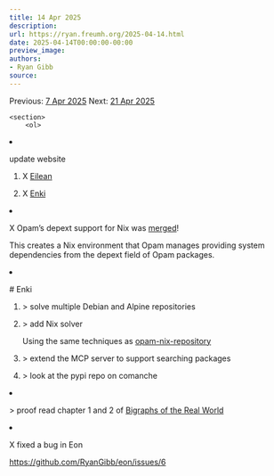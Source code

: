 ```yaml
---
title: 14 Apr 2025
description:
url: https://ryan.freumh.org/2025-04-14.html
date: 2025-04-14T00:00:00-00:00
preview_image:
authors:
- Ryan Gibb
source:
---
```


<article>
    <div class="container">
        <span>  Previous: <a href="https://ryan.freumh.org/2025-04-07.html"> 7 Apr 2025</a>  </span>
        <span>  Next: <a href="https://ryan.freumh.org/2025-04-21.html">21 Apr 2025</a>  </span>
    </div>
    
    <section>
        <ol>
<li><p><span>update website</span></p>
<ol>
<li><p><span><span class="done DONE">X</span> <a href="https://ryan.freumh.org/eilean.html">Eilean</a></span></p></li>
<li><p><span><span class="done DONE">X</span> <a href="https://ryan.freumh.org/enki.html">Enki</a></span></p></li>
</ol></li>
<li><p><span><span class="done DONE">X</span> Opam’s depext
support for Nix was <a href="https://github.com/ocaml/opam/pull/5982/">merged</a>!</span></p>
<p><span>This creates a Nix environment that Opam manages
providing system dependencies from the depext field of Opam
packages.</span></p></li>
<li><p><span><span class="todo PROJ">#</span>
Enki</span></p>
<ol>
<li><p><span><span class="done MOVE">&gt;</span> solve
multiple Debian and Alpine repositories</span></p></li>
<li><p><span><span class="done MOVE">&gt;</span> add Nix
solver</span></p>
<p><span>Using the same techniques as <a href="https://github.com/RyanGibb/opam-nix-repository">opam-nix-repository</a></span></p></li>
<li><p><span><span class="done MOVE">&gt;</span> extend the
MCP server to support searching packages</span></p></li>
<li><p><span><span class="done MOVE">&gt;</span> look at
the pypi repo on comanche</span></p></li>
</ol></li>
<li><p><span><span class="done MOVE">&gt;</span> proof read
chapter 1 and 2 of <a href="https://ryan.freumh.org/bigraphs-real-world.html">Bigraphs of the
Real World</a></span></p></li>
<li><p><span><span class="done DONE">X</span> fixed a bug
in Eon</span></p>
<p><span><a href="https://github.com/RyanGibb/eon/issues/6">https://github.com/RyanGibb/eon/issues/6</a></span></p></li>
</ol>
    </section>
</article>

